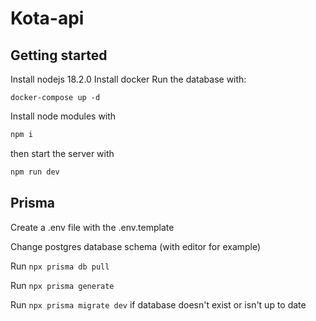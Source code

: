 # Kota-api

## Getting started

Install nodejs 18.2.0
Install docker
Run the database with:

```
docker-compose up -d
```

Install node modules with

```bash
npm i
```

then start the server with

```bash
npm run dev
```

## Prisma

Create a .env file with the .env.template

Change postgres database schema (with editor for example)

Run `npx prisma db pull`

Run `npx prisma generate`

Run `npx prisma migrate dev` if database doesn't exist or isn't up to date
